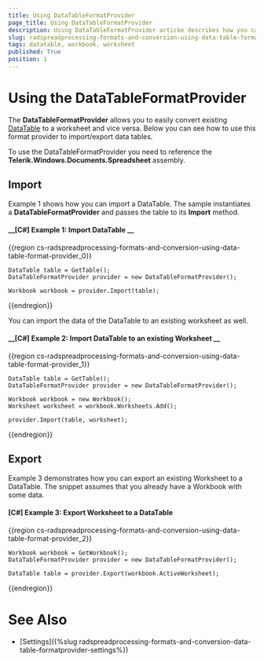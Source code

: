 ```yaml
---
title: Using DataTableFormatProvider
page_title: Using DataTableFormatProvider
description: Using DataTableFormatProvider articke describes how you can convert a DataTable to a worksheet and vice versa. 
slug: radspreadprocessing-formats-and-conversion-using-data-table-format-provider
tags: datatable, workbook, worksheet
published: True
position: 1
---
```


# Using the DataTableFormatProvider

The __DataTableFormatProvider__ allows you to easily convert existing [DataTable](https://docs.microsoft.com/en-us/dotnet/api/system.data.datatable?view=net-5.0) to a worksheet and vice versa. Below you can see how to use this format provider to import/export data tables.

To use the DataTableFormatProvider you need to reference the __Telerik.Windows.Documents.Spreadsheet__ assembly. 

## Import

Example 1 shows how you can import a DataTable. The sample instantiates a __DataTableFormatProvider__ and passes the table to its __Import__ method.   

#### __[C#] Example 1: Import DataTable __

{{region cs-radspreadprocessing-formats-and-conversion-using-data-table-format-provider_0}}

	DataTable table = GetTable();
	DataTableFormatProvider provider = new DataTableFormatProvider();
	
	Workbook workbook = provider.Import(table);

{{endregion}}

You can import the data of the DataTable to an existing worksheet as well.

#### __[C#] Example 2: Import DataTable to an existing Worksheet __

{{region cs-radspreadprocessing-formats-and-conversion-using-data-table-format-provider_1}}

	DataTable table = GetTable();
	DataTableFormatProvider provider = new DataTableFormatProvider();
	
	Workbook workbook = new Workbook();
	Worksheet worksheet = workbook.Worksheets.Add();
	
	provider.Import(table, worksheet);

{{endregion}}

## Export

Example 3 demonstrates how you can export an existing Worksheet to a DataTable. The snippet assumes that you already have a Workbook with some data.

#### __[C#] Example 3: Export Worksheet to a DataTable__

{{region cs-radspreadprocessing-formats-and-conversion-using-data-table-format-provider_2}}
	
	Workbook workbook = GetWorkbook();
	DataTableFormatProvider provider = new DataTableFormatProvider();
	
	DataTable table = provider.Export(workbook.ActiveWorksheet);

{{endregion}}

# See Also

* [Settings]({%slug radspreadprocessing-formats-and-conversion-data-table-formatprovider-settings%})